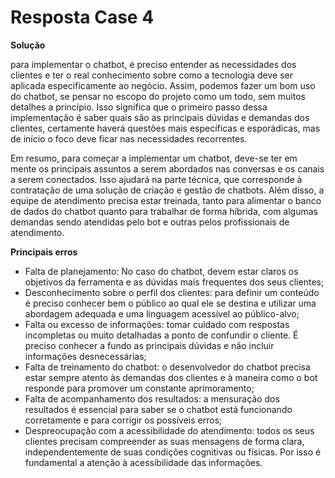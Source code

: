 # Resposta Case 4 

**Solução**

para implementar o chatbot, é preciso entender as necessidades dos clientes e ter o real conhecimento sobre como a tecnologia deve ser aplicada especificamente ao negócio.
Assim, podemos fazer um bom uso do chatbot, se pensar no escopo do projeto como um todo, sem muitos detalhes a princípio.
Isso significa que o primeiro passo dessa implementação é saber quais são as principais dúvidas e demandas dos clientes, certamente haverá questões mais específicas e esporádicas, mas de início o foco deve ficar nas necessidades recorrentes.

Em resumo, para começar a implementar um chatbot, deve-se ter em mente os principais assuntos a serem abordados nas conversas e os canais a serem conectados.
Isso ajudará na parte técnica, que corresponde à contratação de uma solução de criação e gestão de chatbots. 
Além disso, a equipe de atendimento precisa estar treinada, tanto para alimentar o banco de dados do chatbot quanto para trabalhar de forma híbrida, com algumas demandas sendo atendidas pelo bot e outras pelos profissionais de atendimento.

**Principais erros**

- Falta de planejamento: No caso do chatbot, devem estar claros os objetivos da ferramenta e as dúvidas mais frequentes dos seus clientes;
- Desconhecimento sobre o perfil dos clientes: para definir um conteúdo é preciso conhecer bem o público ao qual ele se destina e utilizar uma abordagem adequada e uma linguagem acessível ao público-alvo;
- Falta ou excesso de informações: tomar cuidado com respostas incompletas ou muito detalhadas a ponto de confundir o cliente. É preciso conhecer a fundo as principais dúvidas e não incluir informações desnecessárias;
- Falta de treinamento do chatbot: o desenvolvedor do chatbot precisa estar sempre atento às demandas dos clientes e à maneira como o bot responde para promover um constante aprimoramento;
- Falta de acompanhamento dos resultados: a mensuração dos resultados é essencial para saber se o chatbot está funcionando corretamente e para corrigir os possíveis erros;
- Despreocupação com a acessibilidade do atendimento: todos os seus clientes precisam compreender as suas mensagens de forma clara, independentemente de suas condições cognitivas ou físicas. Por isso é fundamental a atenção à acessibilidade das informações.

